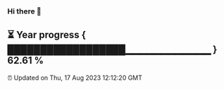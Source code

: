 ### Hi there 👋
⏳ Year progress { ██████████████████▁▁▁▁▁▁▁▁▁▁▁▁ } 62.61 %
---
⏰ Updated on Thu, 17 Aug 2023 12:12:20 GMT

